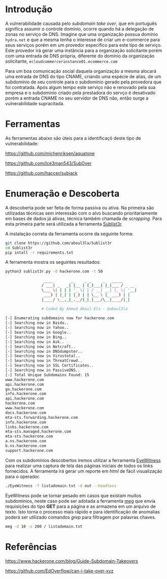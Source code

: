 # Introdução

A vulnerabilidade causada pelo *subdomain take over*, que em português significa assumir o controle domínio, ocorre quando há a delegação de zonas no serviço de DNS. Imagine que uma organização possua domínio ```hydra.net``` e que a mesma tenha o interesse de criar um e-commerce para seus serviços porém em um provedor específico para este tipo de serviço. Este provedor irá gerar uma instância para a organização solicitante porém com uma entrada de DNS própria, diferente do domínio da organização solicitante, ```ecloudcommercerinstance01.ecommerce.com```

Para um boa comunicação social daquela organização a mesma alocará uma entrada de DNS do tipo CNAME, criando uma espécie de alias, de um subdomínio de seu controle para o subdomínio gerado pela provedora que foi contratada. Após algum tempo este serviço não e renovado pela sua empresa e o subdomínio criado pela prestadora do servço é desativado porém a entrada CNAME no seu servidor de DNS não, então surge a vulnerabilidade supracitada.

# Ferramentas

As ferramentas abaixo são úteis para a identificaçõ deste tipo de vulnerabilidade:

https://github.com/michenriksen/aquatone

https://github.com/Ice3man543/SubOver

https://github.com/haccer/subjack

# Enumeração e Descoberta

A descoberta pode ser feita de forma passiva ou ativa. Na primeira são utilizadas técnicas sem interessão com o alvo buscando prioritariamente em bases de dados já ativas, técnica também chamada de *scrapping*. Para esta primeira parte será utilizada a ferramenta [Sublist3r](https://github.com/aboul3la/Sublist3r).

A instalação correta da ferramenta ocorre da seguinte forma:

```bash
git clone https://github.com/aboul3la/Sublist3r
cd Sublist3r
pip intall -r requirements.txt
```

A ferramenta mostra os seguintes resultados:

```bash
python3 sublist3r.py -d hackerone.com -t 50

                 ____        _     _ _     _   _____
                / ___| _   _| |__ | (_)___| |_|___ / _ __
                \___ \| | | | '_ \| | / __| __| |_ \| '__|
                 ___) | |_| | |_) | | \__ \ |_ ___) | |
                |____/ \__,_|_.__/|_|_|___/\__|____/|_|

                # Coded By Ahmed Aboul-Ela - @aboul3la
    
[-] Enumerating subdomains now for hackerone.com
[-] Searching now in Baidu..
[-] Searching now in Yahoo..
[-] Searching now in Google..
[-] Searching now in Bing..
[-] Searching now in Ask..
[-] Searching now in Netcraft..
[-] Searching now in DNSdumpster..
[-] Searching now in Virustotal..
[-] Searching now in ThreatCrowd..
[-] Searching now in SSL Certificates..
[-] Searching now in PassiveDNS..
[-] Total Unique Subdomains Found: 15
www.hackerone.com
api.hackerone.com
go.hackerone.com
info.hackerone.com
api.hackerone.com
hackerone.com
www.hackerone.com
docs.hackerone.com
mta-sts.forwarding.hackerone.com
info.hackerone.com
links.hackerone.com
mta-sts.managed.hackerone.com
mta-sts.hackerone.com
a.ns.hackerone.com
b.ns.hackerone.com
support.hackerone.com
```
Com os subdomínios descobertos iremos utilizar a ferramenta [EyeWitness](https://github.com/FortyNorthSecurity/EyeWitness) para realizar uma captura de tela das páginas iniciais de todos os links fornecidos. A ferramenta irá gerar um reporte em *html* de fácil visualização para o operador.

```bash
./EyeWitness -f listadomain.txt -d out --headless
```

EyeWitness pode se tornar pesado em casos que existam muitos subdominios, neste caso pode ser adotada a ferramenta [meg](https://github.com/tomnomnom/meg) que envia requisições do tipo **GET** para a página e as armazena em um arquivo de texto. Isto torna o processo mais rápido e para identificação de anomalias poderá ser utilizado comandos *grep* para filtragem por palavras chaves.

```bash
meg -d 10 -c 200 / listadomain.txt
```
# Referências

https://www.hackerone.com/blog/Guide-Subdomain-Takeovers

https://github.com/EdOverflow/can-i-take-over-xyz

